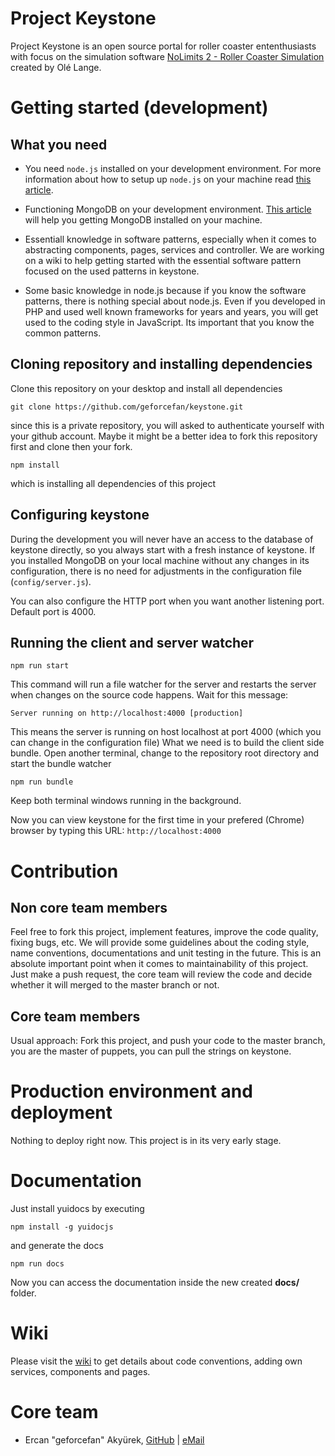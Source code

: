 # Project Keystone

Project Keystone is an open source portal for roller coaster ententhusiasts with focus on the simulation software [NoLimits 2 - Roller Coaster Simulation](http://www.nolimitscoaster.com/) created by Olé Lange.

# Getting started (development)

## What you need

- You need `node.js` installed on your development environment. For more information about how to setup up `node.js` on your machine read [this article](https://nodejs.org/en/download/package-manager/).

- Functioning MongoDB on your development environment. [This article](https://docs.mongodb.com/manual/installation/) will help you getting MongoDB installed on your machine.

- Essentiall knowledge in software patterns, especially when it comes to abstracting components, pages, services and controller. We are working on a wiki to help getting started with the essential software pattern focused on the used patterns in keystone.

- Some basic knowledge in node.js because if you know the software patterns, there is nothing special about node.js. Even if you developed in PHP and used well known frameworks for years and years, you will get used to the coding style in JavaScript. Its important that you know the common patterns.

## Cloning repository and installing dependencies

Clone this repository on your desktop and install all dependencies

```
git clone https://github.com/geforcefan/keystone.git 
```

since this is a private repository, you will asked to authenticate yourself with your github account. Maybe it might be a better idea to fork this repository first and clone then your fork.

```
npm install
```

which is installing all dependencies of this project

## Configuring keystone

During the development you will never have an access to the database of keystone directly, so you always start with a fresh instance of keystone. If you installed MongoDB on your local machine without any changes in its configuration, there is no need for adjustments in the configuration file (`config/server.js`).

You can also configure the HTTP port when you want another listening port. Default port is 4000.

## Running the client and server watcher

```
npm run start
```

This command will run a file watcher for the server and restarts the server when changes on the source code happens. 
Wait for this message:

```
Server running on http://localhost:4000 [production]
```

This means the server is running on host localhost at port 4000 (which you can change in the configuration file)
What we need is to build the client side bundle. Open another terminal, change to the repository root directory and start the bundle watcher

```
npm run bundle
```

Keep both terminal windows running in the background.

Now you can view keystone for the first time in your prefered (Chrome) browser by typing this URL: `http://localhost:4000`

# Contribution

## Non core team members

Feel free to fork this project, implement features, improve the code quality, fixing bugs, etc. We will provide some guidelines about the coding style, name conventions, documentations and unit testing in the future. This is an absolute important point when it comes to maintainability of this project. Just make a push request, the core team will review the code and decide whether it will merged to the master branch or not.

## Core team members

Usual approach: Fork this project, and push your code to the master branch, you are the master of puppets, you can pull the strings on keystone.

# Production environment and deployment

Nothing to deploy right now. This project is in its very early stage. 

# Documentation

Just install yuidocs by executing

```
npm install -g yuidocjs
```

and generate the docs

```
npm run docs
```

Now you can access the documentation inside the new created **docs/** folder. 

# Wiki

Please visit the [wiki](https://github.com/geforcefan/keystone/wiki) to get details about code conventions, adding own services, components and pages. 

# Core team

- Ercan "geforcefan" Akyürek, [GitHub](https://github.com/geforcefan/) | [eMail](mailto:ercan.akyuerek@gmail.com)
